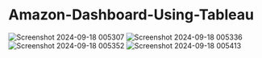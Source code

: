 # Amazon-Dashboard-Using-Tableau
![Screenshot 2024-09-18 005307](https://github.com/user-attachments/assets/bb82ec1d-1eeb-4bf3-8e02-3c9241041a6f)
![Screenshot 2024-09-18 005336](https://github.com/user-attachments/assets/d3b7293c-4d43-4649-93c7-1bf92f38eb40)
![Screenshot 2024-09-18 005352](https://github.com/user-attachments/assets/c1d78639-6da5-4f5a-85b4-a350cde044f4)
![Screenshot 2024-09-18 005413](https://github.com/user-attachments/assets/ac07c166-e366-403a-b48e-16461bf22b31)
